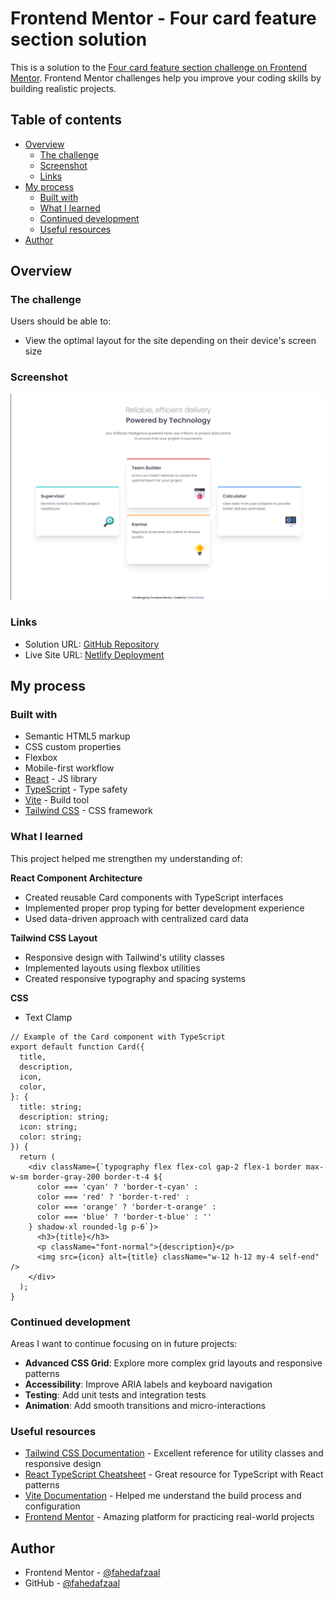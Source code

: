 # Frontend Mentor - Four card feature section solution

This is a solution to the [Four card feature section challenge on Frontend Mentor](https://www.frontendmentor.io/challenges/four-card-feature-section-weK1eFYK). Frontend Mentor challenges help you improve your coding skills by building realistic projects. 

## Table of contents

- [Overview](#overview)
  - [The challenge](#the-challenge)
  - [Screenshot](#screenshot)
  - [Links](#links)
- [My process](#my-process)
  - [Built with](#built-with)
  - [What I learned](#what-i-learned)
  - [Continued development](#continued-development)
  - [Useful resources](#useful-resources)
- [Author](#author)

## Overview

### The challenge

Users should be able to:

- View the optimal layout for the site depending on their device's screen size

### Screenshot

![](./public/image.png)

### Links

- Solution URL: [GitHub Repository](https://github.com/Fahedafzaal/frontend/tree/main/day-4/card-feature-section)
- Live Site URL: [Netlify Deployment](https://day4card.netlify.app/)

## My process

### Built with

- Semantic HTML5 markup
- CSS custom properties
- Flexbox
- Mobile-first workflow
- [React](https://reactjs.org/) - JS library
- [TypeScript](https://www.typescriptlang.org/) - Type safety
- [Vite](https://vitejs.dev/) - Build tool
- [Tailwind CSS](https://tailwindcss.com/) - CSS framework

### What I learned

This project helped me strengthen my understanding of:

**React Component Architecture**
- Created reusable Card components with TypeScript interfaces
- Implemented proper prop typing for better development experience
- Used data-driven approach with centralized card data

**Tailwind CSS Layout**
- Responsive design with Tailwind's utility classes
- Implemented layouts using flexbox utilities
- Created responsive typography and spacing systems

**CSS**
- Text Clamp

```tsx
// Example of the Card component with TypeScript
export default function Card({
  title,
  description,
  icon,
  color,
}: {
  title: string;
  description: string;
  icon: string;
  color: string;
}) {
  return (
    <div className={`typography flex flex-col gap-2 flex-1 border max-w-sm border-gray-200 border-t-4 ${
      color === 'cyan' ? 'border-t-cyan' :
      color === 'red' ? 'border-t-red' :
      color === 'orange' ? 'border-t-orange' :
      color === 'blue' ? 'border-t-blue' : ''
    } shadow-xl rounded-lg p-6`}>
      <h3>{title}</h3>
      <p className="font-normal">{description}</p>
      <img src={icon} alt={title} className="w-12 h-12 my-4 self-end" />
    </div>
  );
}
```

### Continued development

Areas I want to continue focusing on in future projects:

- **Advanced CSS Grid**: Explore more complex grid layouts and responsive patterns
- **Accessibility**: Improve ARIA labels and keyboard navigation
- **Testing**: Add unit tests and integration tests
- **Animation**: Add smooth transitions and micro-interactions

### Useful resources

- [Tailwind CSS Documentation](https://tailwindcss.com/docs) - Excellent reference for utility classes and responsive design
- [React TypeScript Cheatsheet](https://react-typescript-cheatsheet.netlify.app/) - Great resource for TypeScript with React patterns
- [Vite Documentation](https://vitejs.dev/guide/) - Helped me understand the build process and configuration
- [Frontend Mentor](https://www.frontendmentor.io/) - Amazing platform for practicing real-world projects

## Author

- Frontend Mentor - [@fahedafzaal](https://www.frontendmentor.io/profile/fahedafzaal)
- GitHub - [@fahedafzaal](https://github.com/fahedafzaal)
